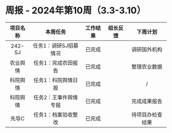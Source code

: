 # 周报 - 2024年第10周（3.3-3.10）


|  项目名称  | 本周任务 | 工作结果 | 组长反馈 |  下周计划| 
|:----------:|:--------:|:--------:|:--------:|:--------:|
|  242-SJ       | 任务1：调研SJ招募情况    | 已完成      |       | 调研国外机构      |
|  农业舆情      | 任务1：完成农田报告     | 已完成      |       | 整理农业数据        |
|  科院舆情      | 任务1：科院舆情日报     | 已完成      |       |     /    |
|  科院舆情      | 任务2：王事件舆情专报   | 已完成      |       |     完成成果报告    |
|  先导C      | 任务1：档案验收整改        | 已完成      |       |    待项目办检查结果     |
